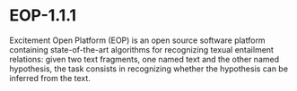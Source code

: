 EOP-1.1.1
=========

Excitement Open Platform (EOP) is an open source software platform containing state-of-the-art algorithms for recognizing texual entailment relations: given two text fragments, one named text and the other named hypothesis, the task consists in recognizing whether the hypothesis can be inferred from the text.
